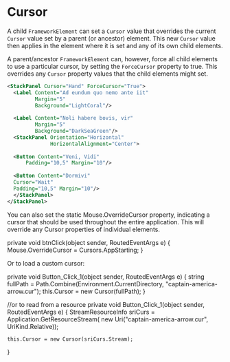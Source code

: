 # Cursor

A child `FrameworkElement` can set a `Cursor` value that overrides the current `Cursor` value set by a parent (or ancestor) element. This new `Cursor` value then applies in the element where it is set and any of its own child elements.

A parent/ancestor `FrameworkElement` can, however, force all child elements to use a particular cursor, by setting the `ForceCursor` property to true. This overrides any `Cursor` property values that the child elements might set.

```xml
<StackPanel Cursor="Hand" ForceCursor="True">
  <Label Content="Ad eundum quo nemo ante iit"
		 Margin="5"
		 Background="LightCoral"/>
		 
  <Label Content="Noli habere bovis, vir"
		 Margin="5"
	     Background="DarkSeaGreen"/>
  <StackPanel Orientation="Horizontal"
			  HorizontalAlignment="Center">
  
  <Button Content="Veni, Vidi"
	  Padding="10,5" Margin="10"/>
  
  <Button Content="Dormivi"
  Cursor="Wait"
  Padding="10,5" Margin="10"/>
  </StackPanel>
</StackPanel>
```

You can also set the static Mouse.OverrideCursor property, indicating a cursor that should be used throughout the entire application. This will override any Cursor properties of individual elements.


private void btnClick(object sender, RoutedEventArgs e)
{
    Mouse.OverrideCursor = Cursors.AppStarting;
}

Or to load a custom cursor:


private void Button_Click_1(object sender, RoutedEventArgs e)
{
    string fullPath = Path.Combine(Environment.CurrentDirectory, "captain-america-arrow.cur");
    this.Cursor = new Cursor(fullPath);
}

//or to read from a resource
private void Button_Click_1(object sender, RoutedEventArgs e)
{
    StreamResourceInfo sriCurs = Application.GetResourceStream(
        new Uri("captain-america-arrow.cur", UriKind.Relative));


    this.Cursor = new Cursor(sriCurs.Stream);
}

<!--stackedit_data:
eyJoaXN0b3J5IjpbLTE0NjA2MTY2ODNdfQ==
-->
